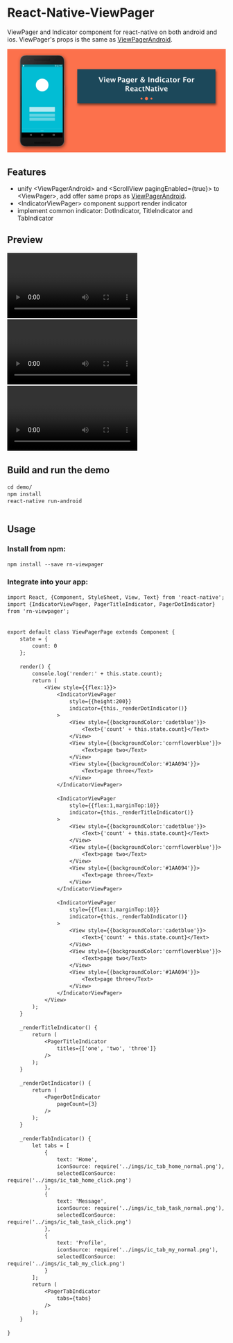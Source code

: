 # React-Native-ViewPager
ViewPager and Indicator component for react-native on both android and ios. ViewPager's props is the same as [ViewPagerAndroid](https://facebook.github.io/react-native/docs/viewpagerandroid.html#content). 

<p>
    <img src="./imgs/ad.png" width="1024">
</p>

## Features
- unify \<ViewPagerAndroid\> and \<ScrollView pagingEnabled={true}\> to \<ViewPager\>, add offer same props as [ViewPagerAndroid](https://facebook.github.io/react-native/docs/viewpagerandroid.html#content). 
- \<IndicatorViewPager\> component support render indicator
- implement common indicator: DotIndicator, TitleIndicator and TabIndicator


## Preview

<p>
    <video src="./imgs/dotIndicator.mov" width="300" autoplay="autoplay" loop="loop" >
        your browser does not support the video tag
    </video>
    <video src="./imgs/titleIndicator.mov" width="300" autoplay="autoplay" loop="loop" >
        your browser does not support the video tag
    </video>
    <video src="./imgs/tabIndicator.mov" width="300" autoplay="autoplay" loop="loop" >
        your browser does not support the video tag
    </video>
</p>

## Build and run the demo

```  
cd demo/
npm install
react-native run-android
 
```

## Usage

### Install from npm:
`npm install --save rn-viewpager`

### Integrate into your app:  

```  
import React, {Component, StyleSheet, View, Text} from 'react-native';
import {IndicatorViewPager, PagerTitleIndicator, PagerDotIndicator} from 'rn-viewpager';


export default class ViewPagerPage extends Component {
    state = {
        count: 0
    };

    render() {
        console.log('render:' + this.state.count);
        return (
            <View style={{flex:1}}>
                <IndicatorViewPager
                    style={{height:200}}
                    indicator={this._renderDotIndicator()}
                >
                    <View style={{backgroundColor:'cadetblue'}}>
                        <Text>{'count' + this.state.count}</Text>
                    </View>
                    <View style={{backgroundColor:'cornflowerblue'}}>
                        <Text>page two</Text>
                    </View>
                    <View style={{backgroundColor:'#1AA094'}}>
                        <Text>page three</Text>
                    </View>
                </IndicatorViewPager>

                <IndicatorViewPager
                    style={{flex:1,marginTop:10}}
                    indicator={this._renderTitleIndicator()}
                >
                    <View style={{backgroundColor:'cadetblue'}}>
                        <Text>{'count' + this.state.count}</Text>
                    </View>
                    <View style={{backgroundColor:'cornflowerblue'}}>
                        <Text>page two</Text>
                    </View>
                    <View style={{backgroundColor:'#1AA094'}}>
                        <Text>page three</Text>
                    </View>
                </IndicatorViewPager>
                
                <IndicatorViewPager
                    style={{flex:1,marginTop:10}}
                    indicator={this._renderTabIndicator()}
                >
                    <View style={{backgroundColor:'cadetblue'}}>
                        <Text>{'count' + this.state.count}</Text>
                    </View>
                    <View style={{backgroundColor:'cornflowerblue'}}>
                        <Text>page two</Text>
                    </View>
                    <View style={{backgroundColor:'#1AA094'}}>
                        <Text>page three</Text>
                    </View>
                </IndicatorViewPager>
            </View>
        );
    }

    _renderTitleIndicator() {
        return (
            <PagerTitleIndicator
                titles={['one', 'two', 'three']}
            />
        );
    }

    _renderDotIndicator() {
        return (
            <PagerDotIndicator
                pageCount={3}
            />
        );
    }
    
    _renderTabIndicator() {
        let tabs = [
            {
                text: 'Home',
                iconSource: require('../imgs/ic_tab_home_normal.png'),
                selectedIconSource: require('../imgs/ic_tab_home_click.png')
            },
            {
                text: 'Message',
                iconSource: require('../imgs/ic_tab_task_normal.png'),
                selectedIconSource: require('../imgs/ic_tab_task_click.png')
            },
            {
                text: 'Profile',
                iconSource: require('../imgs/ic_tab_my_normal.png'),
                selectedIconSource: require('../imgs/ic_tab_my_click.png')
            }
        ];
        return (
            <PagerTabIndicator
                tabs={tabs}
            />
        );
    }

}
```